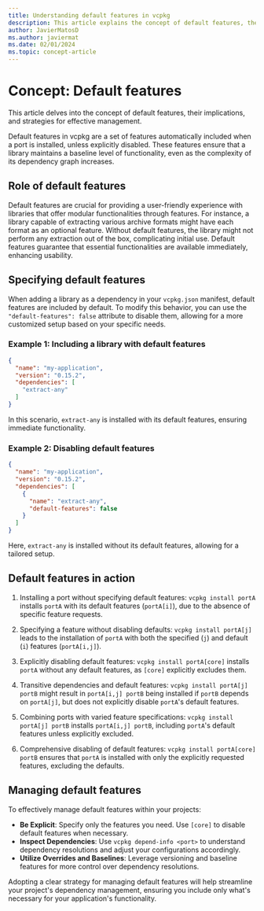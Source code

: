 ```yaml
---
title: Understanding default features in vcpkg
description: This article explains the concept of default features, their capabilities, and their expected contents in detail.
author: JavierMatosD
ms.author: javiermat
ms.date: 02/01/2024
ms.topic: concept-article
---
```


# Concept: Default features

This article delves into the concept of default features, their implications, and strategies for effective management.

Default features in vcpkg are a set of features automatically included when a port is installed, unless explicitly disabled. These features ensure that a library maintains a baseline level of functionality, even as the complexity of its dependency graph increases.

## Role of default features

Default features are crucial for providing a user-friendly experience with libraries that offer modular functionalities through features. For instance, a library capable of extracting various archive formats might have each format as an optional feature. Without default features, the library might not perform any extraction out of the box, complicating initial use. Default features guarantee that essential functionalities are available immediately, enhancing usability.

## Specifying default features

When adding a library as a dependency in your `vcpkg.json` manifest, default features are included by default. To modify this behavior, you can use the `"default-features": false` attribute to disable them, allowing for a more customized setup based on your specific needs.

### Example 1: Including a library with default features

```json
{
  "name": "my-application",
  "version": "0.15.2",
  "dependencies": [
    "extract-any"
  ]
}
```
In this scenario, `extract-any` is installed with its default features, ensuring immediate functionality.


### Example 2: Disabling default features

```json
{
  "name": "my-application",
  "version": "0.15.2",
  "dependencies": [
    {
      "name": "extract-any",
      "default-features": false
    }
  ]
}
```

Here, `extract-any` is installed without its default features, allowing for a tailored setup.

## Default features in action

1. Installing a port without specifying default features:
    `vcpkg install portA` installs `portA` with its default features (`portA[i]`), due to the absence of specific feature requests.

2. Specifying a feature without disabling defaults:
    `vcpkg install portA[j]` leads to the installation of `portA` with both the specified (`j`) and default (`i`) features (`portA[i,j]`).

3. Explicitly disabling default features:
    `vcpkg install portA[core]` installs `portA` without any default features, as `[core]` explicitly excludes them.

4. Transitive dependencies and default features:
    `vcpkg install portA[j] portB` might result in `portA[i,j] portB` being installed if `portB` depends on `portA[j]`, but does not explicitly disable `portA`'s default features.

5. Combining ports with varied feature specifications:
    `vcpkg install portA[j] portB` installs `portA[i,j] portB`, including `portA`'s default features unless explicitly excluded.

6. Comprehensive disabling of default features:
    `vcpkg install portA[core] portB` ensures that `portA` is installed with only the explicitly requested features, excluding the defaults.

## Managing default features

To effectively manage default features within your projects:

- **Be Explicit**: Specify only the features you need. Use `[core]` to disable default features when necessary.
- **Inspect Dependencies**: Use `vcpkg depend-info <port>` to understand dependency resolutions and adjust your configurations accordingly.
- **Utilize Overrides and Baselines**: Leverage versioning and baseline features for more control over dependency resolutions.

Adopting a clear strategy for managing default features will help streamline your project's dependency management, ensuring you include only what's necessary for your application's functionality.